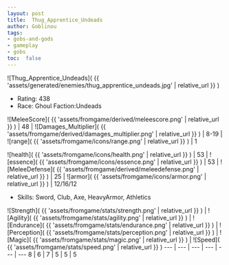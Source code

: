 ```yaml
---
layout: post
title:  Thug_Apprentice_Undeads
author: Goblinou
tags:
- gobs-and-gods
- gameplay
- gobs
toc:  false
---
```


![Thug_Apprentice_Undeads]( {{ 'assets/generated/enemies/thug_apprentice_undeads.jpg' | relative_url }} )
- Rating: 438
- Race: Ghoul  Faction:Undeads

![MeleeScore]( {{ 'assets/fromgame/derived/meleescore.png' | relative_url }} ) | 48 | ![Damages_Multiplier]( {{ 'assets/fromgame/derived/damages_multiplier.png' | relative_url }} ) | 8-19 | ![range]( {{ 'assets/fromgame/icons/range.png' | relative_url }} ) | 1


![health]( {{ 'assets/fromgame/icons/health.png' | relative_url }} ) | 53 | ![essence]( {{ 'assets/fromgame/icons/essence.png' | relative_url }} ) | 53 | ![MeleeDefense]( {{ 'assets/fromgame/derived/meleedefense.png' | relative_url }} ) | 25 | ![armor]( {{ 'assets/fromgame/icons/armor.png' | relative_url }} ) | 12/16/12

* Skills: Sword, Club, Axe, HeavyArmor, Athletics

![Strength]( {{ 'assets/fromgame/stats/strength.png' | relative_url }} ) | ![Agility]( {{ 'assets/fromgame/stats/agility.png' | relative_url }} ) | ![Endurance]( {{ 'assets/fromgame/stats/endurance.png' | relative_url }} ) | ![Perception]( {{ 'assets/fromgame/stats/perception.png' | relative_url }} ) | ![Magic]( {{ 'assets/fromgame/stats/magic.png' | relative_url }} ) | ![Speed]( {{ 'assets/fromgame/stats/speed.png' | relative_url }} )
--- | --- | --- | --- | --- | ---
8 | 6 | 7 | 5 | 5 | 5
